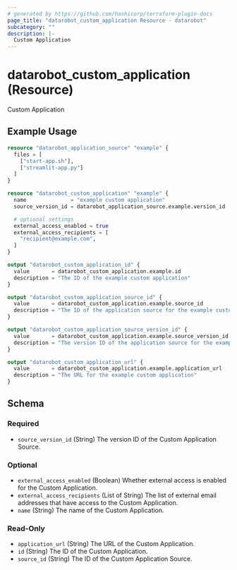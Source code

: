 ```yaml
---
# generated by https://github.com/hashicorp/terraform-plugin-docs
page_title: "datarobot_custom_application Resource - datarobot"
subcategory: ""
description: |-
  Custom Application
---
```


# datarobot_custom_application (Resource)

Custom Application

## Example Usage

```terraform
resource "datarobot_application_source" "example" {
  files = [
    ["start-app.sh"],
    ["streamlit-app.py"]
  ]
}

resource "datarobot_custom_application" "example" {
  name              = "example custom application"
  source_version_id = datarobot_application_source.example.version_id

  # optional settings
  external_access_enabled = true
  external_access_recipients = [
    "recipient@example.com",
  ]
}

output "datarobot_custom_application_id" {
  value       = datarobot_custom_application.example.id
  description = "The ID of the example custom application"
}

output "datarobot_custom_application_source_id" {
  value       = datarobot_custom_application.example.source_id
  description = "The ID of the application source for the example custom application"
}

output "datarobot_custom_application_source_version_id" {
  value       = datarobot_custom_application.example.source_version_id
  description = "The version ID of the application source for the example custom application"
}

output "datarobot_custom_application_url" {
  value       = datarobot_custom_application.example.application_url
  description = "The URL for the example custom application"
}
```

<!-- schema generated by tfplugindocs -->
## Schema

### Required

- `source_version_id` (String) The version ID of the Custom Application Source.

### Optional

- `external_access_enabled` (Boolean) Whether external access is enabled for the Custom Application.
- `external_access_recipients` (List of String) The list of external email addresses that have access to the Custom Application.
- `name` (String) The name of the Custom Application.

### Read-Only

- `application_url` (String) The URL of the Custom Application.
- `id` (String) The ID of the Custom Application.
- `source_id` (String) The ID of the Custom Application Source.
